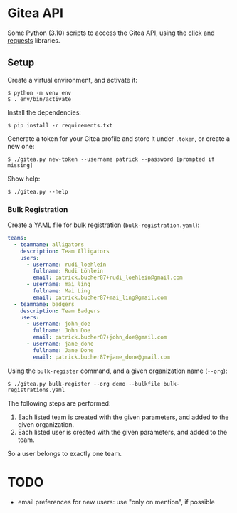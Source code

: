 # Gitea API

Some Python (3.10) scripts to access the Gitea API, using the
[click](https://pypi.org/project/click/) and
[requests](https://pypi.org/project/requests/) libraries.

## Setup

Create a virtual environment, and activate it:

    $ python -m venv env
    $ . env/bin/activate

Install the dependencies:

    $ pip install -r requirements.txt

Generate a token for your Gitea profile and store it under `.token`, or create a
new one:

    $ ./gitea.py new-token --username patrick --password [prompted if missing]

Show help:

    $ ./gitea.py --help

### Bulk Registration

Create a YAML file for bulk registration (`bulk-registration.yaml`):

```yaml
teams:
  - teamname: alligators
    description: Team Alligators
    users:
      - username: rudi_loehlein
        fullname: Rudi Löhlein
        email: patrick.bucher87+rudi_loehlein@gmail.com
      - username: mai_ling
        fullname: Mai Ling
        email: patrick.bucher87+mai_ling@gmail.com
  - teamname: badgers
    description: Team Badgers
    users:
      - username: john_doe
        fullname: John Doe
        email: patrick.bucher87+john_doe@gmail.com
      - username: jane_done
        fullname: Jane Done
        email: patrick.bucher87+jane_done@gmail.com
```

Using the `bulk-register` command, and a given organization name (`--org`):

    $ ./gitea.py bulk-register --org demo --bulkfile bulk-registrations.yaml

The following steps are performed:

1. Each listed team is created with the given parameters, and added to the given
   organization.
2. Each listed user is created with the given parameters, and added to the team.

So a user belongs to exactly one team.

# TODO

- email preferences for new users: use "only on mention", if possible
